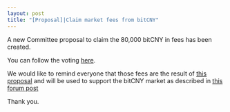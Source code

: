 ```yaml
---
layout: post
title: "[Proposal]|Claim market fees from bitCNY"
---
```


A new Committee proposal to claim the 80,000 bitCNY in fees has been created.

You can follow the voting [here](https://cryptofresh.com/p/1.10.8835).

We would like to remind everyone that those fees are the result of [this proposal](http://committee.bitshares.works/2018/03/10/market-fees-approved/) and will be used to support the bitCNY market as described in [this forum post](https://bitsharestalk.org/index.php?topic=26072.0)

Thank you.